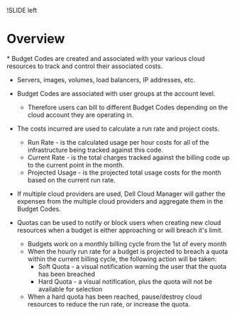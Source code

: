 !SLIDE left
# Overview
<p></p>
* Budget Codes are created and associated with your various cloud resources to track and control their associated costs.

  * Servers, images, volumes, load balancers, IP addresses, etc.

* Budget Codes are associated with user groups at the account level.

  * Therefore users can bill to different Budget Codes depending on the cloud account they are operating in.

* The costs incurred are used to calculate a run rate and project costs.

  * Run Rate - is the calculated usage per hour costs for all of the infrastructure being tracked against this code.
  * Current Rate - is the total charges tracked against the billing code up to the current point in the month.
  * Projected Usage - is the projected total usage costs for the month based on the current run rate.

* If multiple cloud providers are used, Dell Cloud Manager will gather the expenses from the multiple cloud providers and aggregate them in the Budget Codes.

* Quotas can be used to notify or block users when creating new cloud resources when a budget is either approaching or will breach it's limit.
  * Budgets work on a monthly billing cycle from the 1st of every month
  * When the hourly run rate for a budget is projected to breach a quota within the current billing cycle, the following action will be taken:
    * Soft Quota - a visual notification warning the user that the quota has been breached
    * Hard Quota - a visual notification, plus the quota will not be available for selection
  * When a hard quota has been reached, pause/destroy cloud resources to reduce the run rate, or increase the quota.
